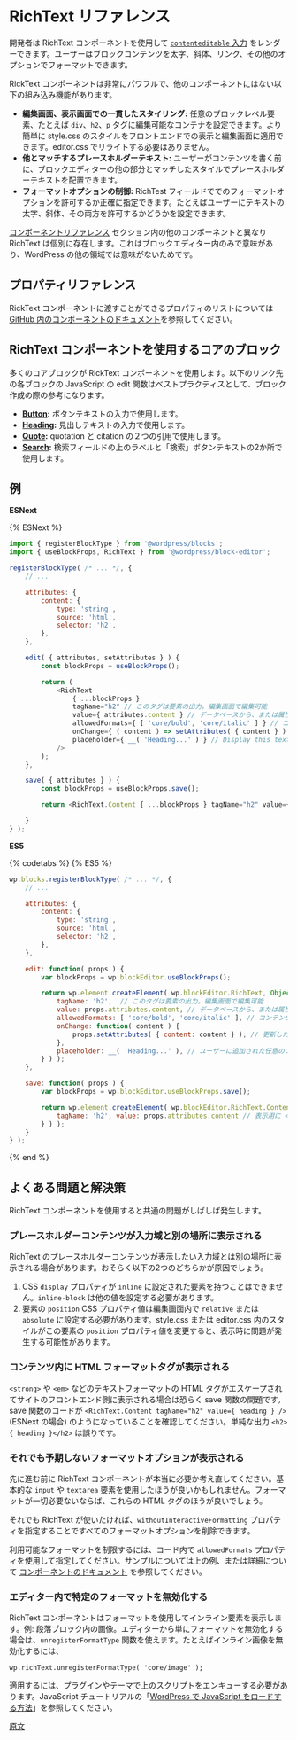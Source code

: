 <!-- 
# RichText Reference
 -->
# RichText リファレンス
<!-- 
RichText is a component that allows developers to render a [`contenteditable` input](https://developer.mozilla.org/en-US/docs/Web/Guide/HTML/Editable_content), providing users with the option to format block content to make it bold, italics, linked, or use other formatting.

The RichText component is extremely powerful because it provides built-in functionality you won't find in other components:
 -->
開発者は RichText コンポーネントを使用して [`contenteditable` 入力](https://developer.mozilla.org/en-US/docs/Web/Guide/HTML/Editable_content) をレンダーできます。ユーザーはブロックコンテンツを太字、斜体、リンク、その他のオプションでフォーマットできます。

RickText コンポーネントは非常にパワフルで、他のコンポーネントにはない以下の組み込み機能があります。

<!-- 
* **Consistent Styling in the Admin and Frontend:** The editable container can be set to any block-level element, such as a `div`, `h2` or `p` tag. This allows the styles you apply in style.css to more easily apply on the frontend and admin, without having to rewrite them in editor.css.
* **Cohesive Placeholder Text:** Before the user writes their content, it's easy to include placeholder text that's already styled to match the rest of the block editor.
* **Control Over Formatting Options:** It's possible to dictate exactly which formatting options you want to allow for the RichText field. For example, you can dictate whether to allow the user to make text bold, italics or both.
 -->
* **編集画面、表示画面での一貫したスタイリング:** 任意のブロックレベル要素、たとえば `div`、`h2`、`p` タグに編集可能なコンテナを設定できます。より簡単に style.css のスタイルをフロントエンドでの表示と編集画面に適用できます。editor.css でリライトする必要はありません。
* **他とマッチするプレースホルダーテキスト:** ユーザーがコンテンツを書く前に、ブロックエディターの他の部分とマッチしたスタイルでプレースホルダーテキストを配置できます。
* **フォーマットオプションの制御:** RichTest フィールドででのフォーマットオプションを許可するか正確に指定できます。たとえばユーザーにテキストの太字、斜体、その両方を許可するかどうかを設定できます。

<!-- 
Unlike other components that exist in the [Component Reference](/packages/components/README.md) section, RichText lives separately because it only makes sense within the block editor, and not within other areas of WordPress.
 -->
[コンポーネントリファレンス](https://ja.wordpress.org/team/handbook/block-editor/components/) セクション内の他のコンポーネントと異なり RichText は個別に存在します。これはブロックエディター内のみで意味があり、WordPress の他の領域では意味がないためです。

<!-- 
## Property Reference

For a list of the possible properties to pass your RichText component, [check out the component documentation on Github](https://github.com/WordPress/gutenberg/blob/HEAD/packages/block-editor/src/components/rich-text/README.md).
 -->
## プロパティリファレンス

RickText コンポーネントに渡すことができるプロパティのリストについては [GitHub 内のコンポーネントのドキュメント](https://github.com/WordPress/gutenberg/blob/HEAD/packages/block-editor/src/components/rich-text/README.md)を参照してください。

<!-- 
## Core Blocks Using the RichText Component

There are a number of core blocks using the RichText component. The JavaScript edit function linked below for each block can be used as a best practice reference while creating your own blocks.
 -->
## RichText コンポーネントを使用するコアのブロック

多くのコアブロックが RickText コンポーネントを使用します。以下のリンク先の各ブロックの JavaScript の edit 関数はベストプラクティスとして、ブロック作成の際の参考になります。 

<!-- 
* **[Button](https://github.com/WordPress/gutenberg/blob/HEAD/packages/block-library/src/button/edit.js):** RichText is used to enter the button's text.
* **[Heading](https://github.com/WordPress/gutenberg/blob/HEAD/packages/block-library/src/heading/edit.js):** RichText is used to enter the heading's text.
* **[Quote](https://github.com/WordPress/gutenberg/blob/HEAD/packages/block-library/src/quote/edit.js):** RichText is used in two places, for both the quotation and citation text.
* **[Search](https://github.com/WordPress/gutenberg/blob/HEAD/packages/block-library/src/search/edit.js):** RichText is used in two places, for both the label above the search field and the submit button text.
 -->
* **[Button](https://github.com/WordPress/gutenberg/blob/HEAD/packages/block-library/src/button/edit.js):** ボタンテキストの入力で使用します。
* **[Heading](https://github.com/WordPress/gutenberg/blob/HEAD/packages/block-library/src/heading/edit.js):** 見出しテキストの入力で使用します。
* **[Quote](https://github.com/WordPress/gutenberg/blob/HEAD/packages/block-library/src/quote/edit.js):** quotation と citation の２つの引用で使用します。
* **[Search](https://github.com/WordPress/gutenberg/blob/HEAD/packages/block-library/src/search/edit.js):** 検索フィールドの上のラベルと「検索」ボタンテキストの2か所で使用します。

<!-- 
## Example

{% codetabs %}
{% ESNext %}
```js
import { registerBlockType } from '@wordpress/blocks';
import { useBlockProps, RichText } from '@wordpress/block-editor';

registerBlockType( /* ... */, {
	// ...

	attributes: {
		content: {
			type: 'string',
			source: 'html',
			selector: 'h2',
		},
	},

	edit( { attributes, setAttributes } ) {
		const blockProps = useBlockProps();

		return (
			<RichText
				{ ...blockProps }
				tagName="h2" // The tag here is the element output and editable in the admin
				value={ attributes.content } // Any existing content, either from the database or an attribute default
				allowedFormats={ [ 'core/bold', 'core/italic' ] } // Allow the content to be made bold or italic, but do not allow other formatting options
				onChange={ ( content ) => setAttributes( { content } ) } // Store updated content as a block attribute
				placeholder={ __( 'Heading...' ) } // Display this text before any content has been added by the user
			/>
		);
	},

	save( { attributes } ) {
		const blockProps = useBlockProps.save();

		return <RichText.Content { ...blockProps } tagName="h2" value={ attributes.content } />; // Saves <h2>Content added in the editor...</h2> to the database for frontend display
	}
} );
```
{% ES5 %}
```js
wp.blocks.registerBlockType( /* ... */, {
	// ...

	attributes: {
		content: {
			type: 'string',
			source: 'html',
			selector: 'h2',
		},
	},

	edit: function( props ) {
		var blockProps = wp.blockEditor.useBlockProps();

		return wp.element.createElement( wp.blockEditor.RichText, Object.assign( blockProps, {
			tagName: 'h2',  // The tag here is the element output and editable in the admin
			value: props.attributes.content, // Any existing content, either from the database or an attribute default
			allowedFormats: [ 'core/bold', 'core/italic' ], // Allow the content to be made bold or italic, but do not allow other formatting options
			onChange: function( content ) {
				props.setAttributes( { content: content } ); // Store updated content as a block attribute
			},
			placeholder: __( 'Heading...' ), // Display this text before any content has been added by the user
		} ) );
	},

	save: function( props ) {
		var blockProps = wp.blockEditor.useBlockProps.save();

		return wp.element.createElement( wp.blockEditor.RichText.Content, Object.assign( blockProps, {
			tagName: 'h2', value: props.attributes.content // Saves <h2>Content added in the editor...</h2> to the database for frontend display
		} ) );
	}
} );
```
{% end %}
 -->
## 例

**ESNext**

{% ESNext %}
```js
import { registerBlockType } from '@wordpress/blocks';
import { useBlockProps, RichText } from '@wordpress/block-editor';

registerBlockType( /* ... */, {
	// ...

	attributes: {
		content: {
			type: 'string',
			source: 'html',
			selector: 'h2',
		},
	},

	edit( { attributes, setAttributes } ) {
		const blockProps = useBlockProps();

		return (
			<RichText
				{ ...blockProps }
				tagName="h2" // このタグは要素の出力。編集画面で編集可能
				value={ attributes.content } // データベースから、または属性デフォルトからの任意の既存コンテンツ
				allowedFormats={ [ 'core/bold', 'core/italic' ] } // コンテンツは太字、斜体にできるが、他のフォーマットオプションは許可されない
				onChange={ ( content ) => setAttributes( { content } ) } // 更新したコンテンツはブロック属性として保存
				placeholder={ __( 'Heading...' ) } // Display this text before any content has been added by the user
			/>
		);
	},

	save( { attributes } ) {
		const blockProps = useBlockProps.save();

		return <RichText.Content { ...blockProps } tagName="h2" value={ attributes.content } />; // フロントエンド表示用に <h2>ユーザーが入力したコンテンツ</h2> をデータベースに保存

	}
} );
```

**ES5**

{% codetabs %}
{% ES5 %}
```js
wp.blocks.registerBlockType( /* ... */, {
	// ...

	attributes: {
		content: {
			type: 'string',
			source: 'html',
			selector: 'h2',
		},
	},

	edit: function( props ) {
		var blockProps = wp.blockEditor.useBlockProps();

		return wp.element.createElement( wp.blockEditor.RichText, Object.assign( blockProps, {
			tagName: 'h2',  // このタグは要素の出力。編集画面で編集可能
			value: props.attributes.content, // データベースから、または属性デフォルトからの任意の既存コンテンツ
			allowedFormats: [ 'core/bold', 'core/italic' ], // コンテンツは太字、斜体にできるが、他のフォーマットオプションは許可されない
			onChange: function( content ) {
				props.setAttributes( { content: content } ); // 更新したコンテンツはブロック属性として保存
			},
			placeholder: __( 'Heading...' ), // ユーザーに追加された任意のコンテツの前にこのテキストを表示
		} ) );
	},

	save: function( props ) {
		var blockProps = wp.blockEditor.useBlockProps.save();

		return wp.element.createElement( wp.blockEditor.RichText.Content, Object.assign( blockProps, {
			tagName: 'h2', value: props.attributes.content // 表示用に <h2>ユーザーが入力したコンテンツ</h2> をデータベースに保存
		} ) );
	}
} );
```

{% end %}

<!-- 
## Common Issues & Solutions

While using the RichText component a number of common issues tend to appear.
 -->
## よくある問題と解決策

RichText コンポーネントを使用すると共通の問題がしばしば発生します。

<!-- 
### Placeholder Content Separates from the Input

In some cases the placeholder content on RichText can appear separate from the input where you would write your content. This is likely due to one of two reasons:

1. You can't have an element with the CSS `display` property set to `inline`. You will need to set it to `inline-block` or any other value.
2. The `position` CSS property value for the element must be set to `relative` or `absolute` within the admin. If the styles within style.css or editor.css modify the `position` property value for this element, you may see issues with how it displays.
 -->
### プレースホルダーコンテンツが入力域と別の場所に表示される

RichText のプレースホルダーコンテンツが表示したい入力域とは別の場所に表示される場合があります。おそらく以下の2つのどちらかが原因でしょう。
<!-- 
1. [インライン HTML 要素](https://developer.mozilla.org/en-US/docs/Web/HTML/Inline_elements) を RichText コンポーネントとして使用することはできません。`tagName` プロパティが `span`、`a`、`code` などのインライン要素を使用する場合は、[ブロックレベル要素](https://developer.mozilla.org/en-US/docs/Web/HTML/Block-level_elements)に変更する必要があります。
 -->
1. CSS `display` プロパティが `inline` に設定された要素を持つことはできません。`inline-block` は他の値を設定する必要があります。
2. 要素の `position` CSS プロパティ値は編集画面内で `relative` または `absolute` に設定する必要があります。style.css または editor.css 内のスタイルがこの要素の `position` プロパティ値を変更すると、表示時に問題が発生する可能性があります。

<!-- 
### HTML Formatting Tags Display in the Content

If the HTML tags from text formatting such as `<strong>` or `<em>` are being escaped and displayed on the frontend of the site, this is likely due to an issue in your save function. Make sure your code looks something like `<RichText.Content tagName="h2" value={ heading } />` (ESNext) within your save function instead of simply outputting the value with `<h2>{ heading }</h2>`.
 -->
### コンテンツ内に HTML フォーマットタグが表示される

`<strong>` や `<em>` などのテキストフォーマットの HTML タグがエスケープされてサイトのフロントエンド側に表示される場合は恐らく save 関数の問題です。save 関数のコードが `<RichText.Content tagName="h2" value={ heading } />` (ESNext の場合) のようになっていることを確認してください。単純な出力 `<h2>{ heading }</h2>` は誤りです。

<!-- 
### Unwanted Formatting Options Still Display

Before moving forward, consider if using the RichText component makes sense at all. Would it be better to use a basic `input` or `textarea` element? If you don't think any formatting should be possible, these HTML tags may make more sense.

If you'd still like to use RichText, you can eliminate all of the formatting options by specifying the `formattingControls` property as `formattingControls={ [] }` (ESNext). It's possible you'll continue to see formatting options for adding code, an inline image or other formatting. Don't worry, you've found an existing bug that should be fixed soon.
If you'd still like to use RichText, you can eliminate all of the formatting options by specifying the `withoutInteractiveFormatting` property.
 -->
### それでも予期しないフォーマットオプションが表示される

先に進む前に RichText コンポーネントが本当に必要か考え直してください。基本的な `input` や `textarea` 要素を使用したほうが良いかもしれません。フォーマットが一切必要ないならば、これらの HTML タグのほうが良いでしょう。

それでも RichText が使いたければ、`withoutInteractiveFormatting` プロパティを指定することですべてのフォーマットオプションを削除できます。

<!-- 
If you want to limit the formats allowed, you can specify using `allowedFormats` property in your code, see the example above or [the component documentation](https://github.com/WordPress/gutenberg/blob/HEAD/packages/block-editor/src/components/rich-text/README.md#allowedformats-array) for details.
 -->
利用可能なフォーマットを制限するには、コード内で `allowedFormats` プロパティを使用して指定してください。サンプルについては上の例、または詳細について [コンポーネントのドキュメント](https://github.com/WordPress/gutenberg/blob/HEAD/packages/block-editor/src/components/rich-text/README.md#allowedformats-array) を参照してください。

<!-- 
### Disable Specific Format Types in Editor
 -->
### エディター内で特定のフォーマットを無効化する

<!-- 
The RichText component uses formats to display inline elements, for example images within the paragraph block.  If you just want to disable a format from the editor, you can use the `unregisterFormatType` function.  For example to disable inline images, use:
 -->
RichText コンポーネントはフォーマットを使用してインライン要素を表示します。例: 段落ブロック内の画像。エディターから単にフォーマットを無効化する場合は、`unregisterFormatType` 関数を使えます。たとえばインライン画像を無効化するには、

```
wp.richText.unregisterFormatType( 'core/image' );
```

<!-- 
To apply, you would need to enqueue the above script in your plugin or theme. See the JavaScript tutorial for [how to load JavaScript in WordPress](https://developer.wordpress.org/block-editor/tutorials/javascript/loading-javascript/).
 -->
適用するには、プラグインやテーマで上のスクリプトをエンキューする必要があります。JavaScript チュートリアルの「[WordPress で JavaScript をロードする方法](https://ja.wordpress.org/team/handbook/block-editor/how-to-guides/javascript/loading-javascript/)」を参照してください。

[原文](https://github.com/WordPress/gutenberg/blob/trunk/docs/reference-guides/richtext.md)
